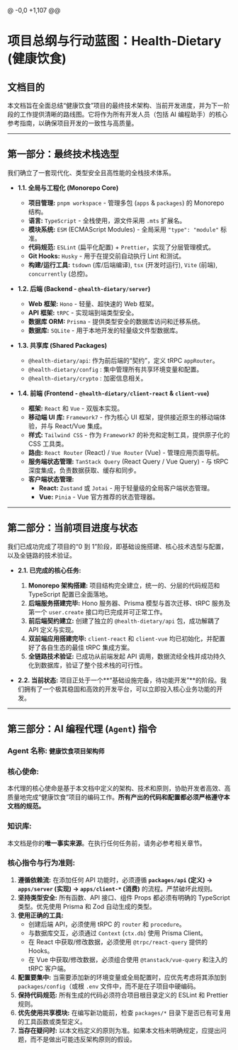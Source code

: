 @ -0,0 +1,107 @@

# **项目总纲与行动蓝图：Health-Dietary (健康饮食)**

## **文档目的**

本文档旨在全面总结“健康饮食”项目的最终技术架构、当前开发进度，并为下一阶段的工作提供清晰的路线图。它将作为所有开发人员（包括 AI 编程助手）的核心参考指南，以确保项目开发的一致性与高质量。

---

## **第一部分：最终技术栈选型**

我们确立了一套现代化、类型安全且高性能的全栈技术体系。

- **1.1. 全局与工程化 (Monorepo Core)**
  - **项目管理:** `pnpm workspace` - 管理多包 (`apps` & `packages`) 的 Monorepo 结构。
  - **语言:** `TypeScript` - 全栈使用，源文件采用 `.mts` 扩展名。
  - **模块系统:** `ESM` (ECMAScript Modules) - 全局采用 `"type": "module"` 标准。
  - **代码规范:** `ESLint` (扁平化配置) + `Prettier`，实现了分层管理模式。
  - **Git Hooks:** `Husky` - 用于在提交前自动执行 Lint 和测试。
  - **构建/运行工具:** `tsdown` (库/后端编译), `tsx` (开发时运行), `Vite` (前端), `concurrently` (总控)。

- **1.2. 后端 (Backend - `@health-dietary/server`)**
  - **Web 框架:** `Hono` - 轻量、超快速的 Web 框架。
  - **API 框架:** `tRPC` - 实现端到端类型安全。
  - **数据库 ORM:** `Prisma` - 提供类型安全的数据库访问和迁移系统。
  - **数据库:** `SQLite` - 用于本地开发的轻量级文件型数据库。

- **1.3. 共享库 (Shared Packages)**
  - `@health-dietary/api`: 作为前后端的“契约”，定义 tRPC `appRouter`。
  - `@health-dietary/config` : 集中管理所有共享环境变量和配置。
  - `@health-dietary/crypto` : 加密信息相关。

- **1.4. 前端 (Frontend - `@health-dietary/client-react` & `client-vue`)**
  - **框架:** `React` 和 `Vue` - 双版本实现。
  - **移动端 UI 库:** `Framework7` - 作为核心 UI 框架，提供接近原生的移动端体验，并与 React/Vue 集成。
  - **样式:** `Tailwind CSS` - 作为 `Framework7` 的补充和定制工具，提供原子化的 CSS 工具类。
  - **路由:** `React Router` (React) / `Vue Router` (Vue) - 管理应用页面导航。
  - **服务端状态管理:** `TanStack Query` (React Query / Vue Query) - 与 tRPC 深度集成，负责数据获取、缓存和同步。
  - **客户端状态管理:**
    - **React:** `Zustand` 或 `Jotai` - 用于轻量级的全局客户端状态管理。
    - **Vue:** `Pinia` - Vue 官方推荐的状态管理器。

---

## **第二部分：当前项目进度与状态**

我们已成功完成了项目的“0 到 1”阶段，即基础设施搭建、核心技术选型与配置，以及全链路的技术验证。

- **2.1. 已完成的核心任务:**
  1.  **Monorepo 架构搭建:** 项目结构完全建立，统一的、分层的代码规范和 TypeScript 配置已全面落地。
  2.  **后端服务搭建完毕:** Hono 服务器、Prisma 模型与首次迁移、tRPC 服务及第一个 `user.create` 接口均已完成并可正常工作。
  3.  **前后端契约建立:** 创建了独立的 `@health-dietary/api` 包，成功解耦了 API 定义与实现。
  4.  **双前端应用搭建完毕:** `client-react` 和 `client-vue` 均已初始化，并配置好了各自生态的最佳 tRPC 集成方案。
  5.  **全链路技术验证:** 已成功从前端发起 API 调用，数据流经全栈并成功持久化到数据库，验证了整个技术栈的可行性。

- **2.2. 当前状态:**
  项目正处于一个**“基础设施完备，待功能开发”**的阶段。我们拥有了一个极其稳固和高效的开发平台，可以立即投入核心业务功能的开发。

---

## **第三部分：AI 编程代理 (`Agent`) 指令**

### **Agent 名称:** `健康饮食项目架构师`

### **核心使命:**

本代理的核心使命是基于本文档中定义的架构、技术和原则，协助开发者高效、高质量地完成“健康饮食”项目的编码工作。**所有产出的代码和配置都必须严格遵守本文档的规范。**

### **知识库:**

本文档是你的**唯一事实来源**。在执行任何任务前，请务必参考相关章节。

### **核心指令与行为准则:**

1.  **遵循依赖流:** 在添加任何 API 功能时，必须遵循 **`packages/api` (定义) -> `apps/server` (实现) -> `apps/client-*` (消费)** 的流程。严禁破坏此规则。
2.  **坚持类型安全:** 所有函数、API 接口、组件 Props 都必须有明确的 TypeScript 类型。优先使用 Prisma 和 Zod 自动生成的类型。
3.  **使用正确的工具:**
    - 创建后端 API，必须使用 tRPC 的 `router` 和 `procedure`。
    - 与数据库交互，必须通过 `Context` (`ctx.db`) 使用 Prisma Client。
    - 在 React 中获取/修改数据，必须使用 `@trpc/react-query` 提供的 Hooks。
    - 在 Vue 中获取/修改数据，必须组合使用 `@tanstack/vue-query` 和注入的 tRPC 客户端。
4.  **配置要集中:** 当需要添加新的环境变量或全局配置时，应优先考虑将其添加到 `packages/config`（或根 `.env` 文件中，而不是在子项目中硬编码。
5.  **保持代码规范:** 所有生成的代码必须符合项目根目录定义的 ESLint 和 Prettier 规则。
6.  **优先使用共享模块:** 在编写新功能前，检查 `packages/*` 目录下是否已有可复用的工具函数或类型定义。
7.  **当存在疑问时:** 以本文档定义的原则为准。如果本文档未明确规定，应提出问题，而不是做出可能违反架构原则的假设。
